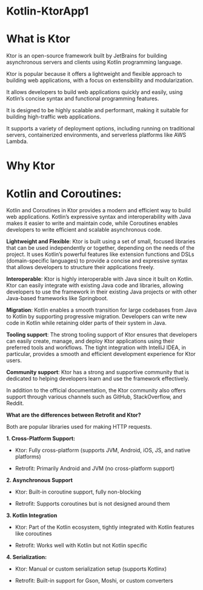 # Kotlin-KtorApp1


# What is Ktor
Ktor is an open-source framework built by JetBrains for building asynchronous servers and clients using Kotlin programming language.

Ktor is popular because it offers a lightweight and flexible approach to building web applications, with a focus on extensibility and modularization. 

It allows developers to build web applications quickly and easily, using Kotlin’s concise syntax and functional programming features. 

It is designed to be highly scalable and performant, making it suitable for building high-traffic web applications. 

It supports a variety of deployment options, including running on traditional servers, containerized environments, and serverless platforms like AWS Lambda.

# Why Ktor
 # Kotlin and Coroutines: 
 
   Kotlin and Coroutines in Ktor provides a modern and efficient way to build web applications. Kotlin’s expressive syntax and interoperability with Java makes it easier to write and maintain code, while Coroutines enables developers to write efficient and scalable asynchronous code.
   
   **Lightweight and Flexible**: Ktor is built using a set of small, focused libraries that can be used independently or together, depending on the needs of the project. It uses Kotlin’s powerful features like extension functions and DSLs (domain-specific languages) to provide a concise and expressive syntax that allows developers to structure their applications freely.
   
   **Interoperable**: Ktor is highly interoperable with Java since it built on Kotlin. Ktor can easily integrate with existing Java code and libraries, allowing developers to use the framework in their existing Java projects or with other Java-based frameworks like Springboot.
   
   **Migration**: Kotlin enables a smooth transition for large codebases from Java to Kotlin by supporting progressive migration. Developers can write new code in Kotlin while retaining older parts of their system in Java.
   
   **Tooling support**: The strong tooling support of Ktor ensures that developers can easily create, manage, and deploy Ktor applications using their preferred tools and workflows. The tight integration with IntelliJ IDEA, in particular, provides a smooth and efficient development experience for Ktor users.
   
 **Community support**: Ktor has a strong and supportive community that is dedicated to helping developers learn and use the framework effectively. 
 
 In addition to the official documentation, the Ktor community also offers support through various channels such as GitHub, StackOverflow, and Reddit.


**What are the differences between Retrofit and Ktor?**

Both are popular libraries used for making HTTP requests.

**1. Cross-Platform Support:**

- Ktor: Fully cross-platform (supports JVM, Android, iOS, JS, and native platforms)
  
- Retrofit: Primarily Android and JVM (no cross-platform support)

**2. Asynchronous Support**

- Ktor: Built-in coroutine support, fully non-blocking
  
- Retrofit: Supports coroutines but is not designed around them

**3. Kotlin Integration**

- Ktor: Part of the Kotlin ecosystem, tightly integrated with Kotlin features like coroutines
  
- Retrofit: Works well with Kotlin but not Kotlin specific

**4. Serialization:**

- Ktor: Manual or custom serialization setup (supports Kotlinx)
  
- Retrofit: Built-in support for Gson, Moshi, or custom converters
